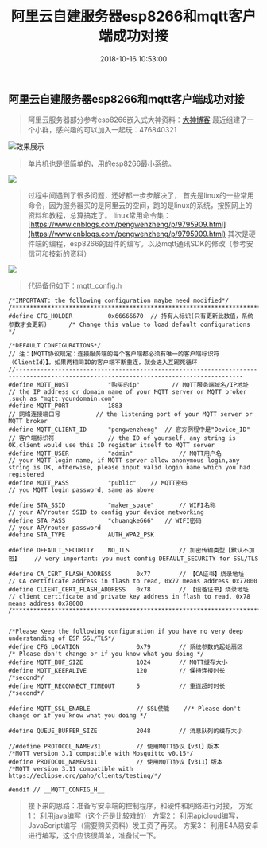 ﻿---
title: 阿里云自建服务器esp8266和mqtt客户端成功对接
tags: mqtt
date: 2018-10-16 10:53:00
---

## 阿里云自建服务器esp8266和mqtt客户端成功对接

> 阿里云服务器部分参考esp8266嵌入式大神资料：[大神博客](https://blog.csdn.net/xh870189248/article/details/78867173)
> 最近组建了一个小群，感兴趣的可以加入一起玩：476840321
> 
![效果展示](https://i.loli.net/2018/10/16/5bc57c508fd43.png)
> 
> 单片机也是很简单的，用的esp8266最小系统。
> 
![](https://i.loli.net/2018/10/16/5bc57ce6c78c3.png)
> 
> 过程中间遇到了很多问题，还好都一步步解决了，
> 首先是linux的一些常用命令，因为服务器买的是阿里云的空间，跑的是linux的系统，按照网上的资料和教程，总算搞定了。
> linux常用命令集：[https://www.cnblogs.com/pengwenzheng/p/9795909.html](https://www.cnblogs.com/pengwenzheng/p/9795909.html)
> 其次是硬件端的编程，esp8266的固件的编写。以及mqtt通讯SDK的修改（参考安信可和技新的资料）

![](https://i.loli.net/2018/10/16/5bc57fda5987f.png)

> 代码备份如下：mqtt_config.h

```
/*IMPORTANT: the following configuration maybe need modified*/
/***********************************************************************************************************************************************************************************************************************************************************/
#define CFG_HOLDER    		0x66666670	// 持有人标识(只有更新此数值，系统参数才会更新)		/* Change this value to load default configurations */

/*DEFAULT CONFIGURATIONS*/
// 注：【MQTT协议规定：连接服务端的每个客户端都必须有唯一的客户端标识符（ClientId）】。如果两相同ID的客户端不断重连，就会进入互踢死循环
//--------------------------------------------------------------------------------------------------------------------------------------
#define MQTT_HOST			"购买的ip" 		// MQTT服务端域名/IP地址	// the IP address or domain name of your MQTT server or MQTT broker ,such as "mqtt.yourdomain.com"
#define MQTT_PORT       	1883    										// 网络连接端口号			// the listening port of your MQTT server or MQTT broker
#define MQTT_CLIENT_ID   	"pengwenzheng"	// 官方例程中是"Device_ID"		// 客户端标识符				// the ID of yourself, any string is OK,client would use this ID register itself to MQTT server
#define MQTT_USER        	"admin" 			// MQTT用户名				// your MQTT login name, if MQTT server allow anonymous login,any string is OK, otherwise, please input valid login name which you had registered
#define MQTT_PASS        	"public" 	// MQTT密码					// you MQTT login password, same as above

#define STA_SSID 			"maker_space"    	// WIFI名称					// your AP/router SSID to config your device networking
#define STA_PASS 			"chuangke666" 	// WIFI密码					// your AP/router password
#define STA_TYPE			AUTH_WPA2_PSK

#define DEFAULT_SECURITY	NO_TLS      		// 加密传输类型【默认不加密】	// very important: you must config DEFAULT_SECURITY for SSL/TLS

#define CA_CERT_FLASH_ADDRESS 		0x77   		// 【CA证书】烧录地址			// CA certificate address in flash to read, 0x77 means address 0x77000
#define CLIENT_CERT_FLASH_ADDRESS 	0x78 		// 【设备证书】烧录地址			// client certificate and private key address in flash to read, 0x78 means address 0x78000
/*********************************************************************************************************************************************************************************************************************************************************************************/


/*Please Keep the following configuration if you have no very deep understanding of ESP SSL/TLS*/
#define CFG_LOCATION    			0x79		// 系统参数的起始扇区	/* Please don't change or if you know what you doing */
#define MQTT_BUF_SIZE       		1024		// MQTT缓存大小
#define MQTT_KEEPALIVE        		120     	// 保持连接时长			/*second*/
#define MQTT_RECONNECT_TIMEOUT    	5    		// 重连超时时长			/*second*/

#define MQTT_SSL_ENABLE				// SSL使能	//* Please don't change or if you know what you doing */

#define QUEUE_BUFFER_SIZE      		2048		// 消息队列的缓存大小

//#define PROTOCOL_NAMEv31    		// 使用MQTT协议【v31】版本		/*MQTT version 3.1 compatible with Mosquitto v0.15*/
#define PROTOCOL_NAMEv311      		// 使用MQTT协议【v311】版本		/*MQTT version 3.11 compatible with https://eclipse.org/paho/clients/testing/*/

#endif // __MQTT_CONFIG_H__
```

> 接下来的思路：准备写安卓端的控制程序，和硬件和网络进行对接，
> 方案1： 利用java编写（这个还是比较难的）
> 方案2： 利用apicloud编写，JavaScript编写（需要购买资料）发工资了再买。
> 方案3： 利用E4A易安卓进行编写，这个应该很简单，准备试一下。

